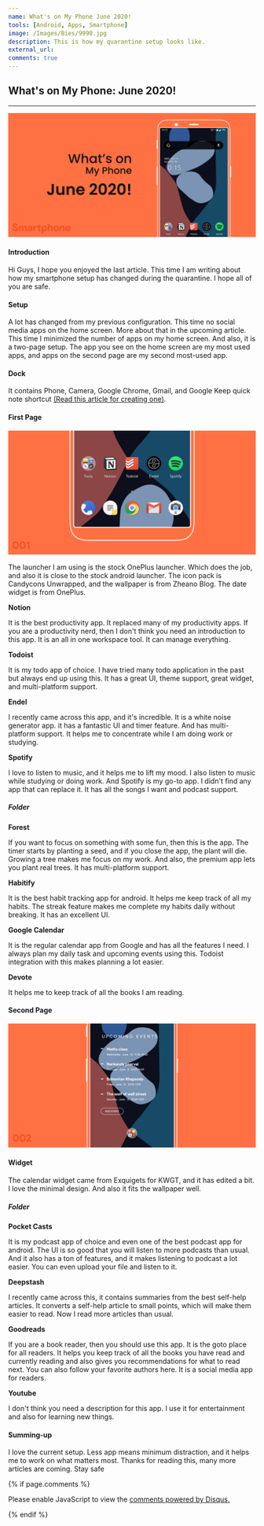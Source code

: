 ```yaml
---
name: What's on My Phone June 2020!
tools: [Android, Apps, Smartphone]
image: /Images/Bies/9990.jpg
description: This is how my quarantine setup looks like.
external_url:
comments: true
---
```

## **What's on My Phone: June 2020!**
---

![alt text](/Images/Bies/9990.jpg "1")

#### **Introduction**

Hi Guys, I hope you enjoyed the last article. This time I am writing about how my smartphone setup has changed during the quarantine. I hope all of you are safe.

#### **Setup**

A lot has changed from my previous configuration. This time no social media apps on the home screen. More about that in the upcoming article. This time I minimized the number of apps on my home screen. And also, it is a two-page setup. The app you see on the home screen are my most used apps, and apps on the second page are my second most-used app.

#### **Dock**

It contains Phone, Camera, Google Chrome, Gmail, and Google Keep quick note shortcut [(Read this article for creating one)](https://vyshnav.netlify.app/blog/9991-quick-note-taking-using-google-keep).

#### **First Page**

![alt text](/Images/Bies/9990-1.jpg "1")

The launcher I am using is the stock OnePlus launcher. Which does the job, and also it is close to the stock android launcher. The icon pack is Candycons Unwrapped, and the wallpaper is from Zheano Blog. The date widget is from OnePlus.

**Notion**

It is the best productivity app. It replaced many of my productivity apps. If you are a productivity nerd, then I don't think you need an introduction to this app. It is an all in one workspace tool. It can manage everything.

**Todoist**

It is my todo app of choice. I have tried many todo application in the past but always end up using this. It has a great UI, theme support, great widget, and multi-platform support.

**Endel**

I recently came across this app, and it's incredible. It is a white noise generator app. it has a fantastic UI and timer feature. And has multi-platform support. It helps me to concentrate while I am doing work or studying.

**Spotify**

I love to listen to music, and it helps me to lift my mood. I also listen to music while studying or doing work. And Spotify is my go-to app. I didn't find any app that can replace it. It has all the songs I want and podcast support.

##### **Folder**

**Forest**

If you want to focus on something with some fun, then this is the app. The timer starts by planting a seed, and if you close the app, the plant will die. Growing a tree makes me focus on my work. And also, the premium app lets you plant real trees. It has multi-platform support.

**Habitify**

It is the best habit tracking app for android. It helps me keep track of all my habits. The streak feature makes me complete my habits daily without breaking. It has an excellent UI.

**Google Calendar**

It is the regular calendar app from Google and has all the features I need. I always plan my daily task and upcoming events using this. Todoist integration with this makes planning a lot easier.

**Devote**

It helps me to keep track of all the books I am reading.

#### **Second Page**

![alt text](/Images/Bies/9990-2.jpg "1")

#### **Widget**

The calendar widget came from Exquigets for KWGT, and it has edited a bit. I love the minimal design. And also it fits the wallpaper well.

##### **Folder**

**Pocket Casts**

It is my podcast app of choice and even one of the best podcast app for android. The UI is so good that you will listen to more podcasts than usual. And it also has a ton of features, and it makes listening to podcast a lot easier. You can even upload your file and listen to it.

**Deepstash**

I recently came across this, it contains summaries from the best self-help articles. It converts a self-help article to small points, which will make them easier to read. Now I read more articles than usual.

**Goodreads**

If you are a book reader, then you should use this app. It is the goto place for all readers. It helps you keep track of all the books you have read and currently reading and also gives you recommendations for what to read next. You can also follow your favorite authors here. It is a social media app for readers.

**Youtube**

I don't think you need a description for this app. I use it for entertainment and also for learning new things.

#### **Summing-up**

I love the current setup. Less app means minimum distraction, and it helps me to work on what matters most. Thanks for reading this, many more articles are coming. Stay safe

{% if page.comments %}

<div id="disqus_thread"></div>
<script>

/**
*  RECOMMENDED CONFIGURATION VARIABLES: EDIT AND UNCOMMENT THE SECTION BELOW TO INSERT DYNAMIC VALUES FROM YOUR PLATFORM OR CMS.
*  LEARN WHY DEFINING THESE VARIABLES IS IMPORTANT: https://disqus.com/admin/universalcode/#configuration-variables*/
/*
var disqus_config = function () {
this.page.url = PAGE_URL;  // Replace PAGE_URL with your page's canonical URL variable
this.page.identifier = PAGE_IDENTIFIER; // Replace PAGE_IDENTIFIER with your page's unique identifier variable
};
*/
(function() { // DON'T EDIT BELOW THIS LINE
var d = document, s = d.createElement('script');
s.src = 'https://vyshnavgangadharan.disqus.com/embed.js';
s.setAttribute('data-timestamp', +new Date());
(d.head || d.body).appendChild(s);
})();
</script>
<noscript>Please enable JavaScript to view the <a href="https://disqus.com/?ref_noscript">comments powered by Disqus.</a></noscript>

{% endif %}